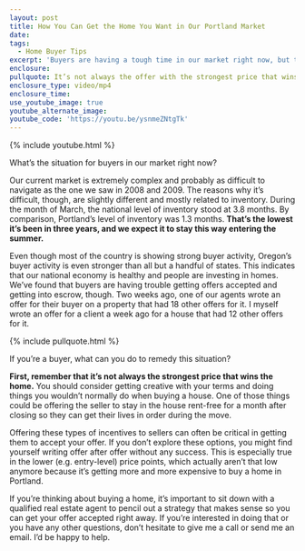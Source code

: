 ```yaml
---
layout: post
title: How You Can Get the Home You Want in Our Portland Market
date:
tags:
  - Home Buyer Tips
excerpt: 'Buyers are having a tough time in our market right now, but there are a few tips and strategies you can use to get the home you want.'
enclosure:
pullquote: It’s not always the offer with the strongest price that wins.
enclosure_type: video/mp4
enclosure_time:
use_youtube_image: true
youtube_alternate_image:
youtube_code: 'https://youtu.be/ysnmeZNtgTk'
---
```



{% include youtube.html %}

What’s the situation for buyers in our market right now?

Our current market is extremely complex and probably as difficult to navigate as the one we saw in 2008 and 2009. The reasons why it’s difficult, though, are slightly different and mostly related to inventory. During the month of March, the national level of inventory stood at 3.8 months. By comparison, Portland’s level of inventory was 1.3 months. **That’s the lowest it’s been in three years, and we expect it to stay this way entering the summer.**

Even though most of the country is showing strong buyer activity, Oregon’s buyer activity is even stronger than all but a handful of states. This indicates that our national economy is healthy and people are investing in homes. We’ve found that buyers are having trouble getting offers accepted and getting into escrow, though. Two weeks ago, one of our agents wrote an offer for their buyer on a property that had 18 other offers for it. I myself wrote an offer for a client a week ago for a house that had 12 other offers for it.

{% include pullquote.html %}

If you’re a buyer, what can you do to remedy this situation?

**First, remember that it’s not always the strongest price that wins the home.** You should consider getting creative with your terms and doing things you wouldn’t normally do when buying a house. One of those things could be offering the seller to stay in the house rent-free for a month after closing so they can get their lives in order during the move.

Offering these types of incentives to sellers can often be critical in getting them to accept your offer. If you don’t explore these options, you might find yourself writing offer after offer without any success. This is especially true in the lower (e.g. entry-level) price points, which actually aren’t that low anymore because it’s getting more and more expensive to buy a home in Portland.

If you’re thinking about buying a home, it’s important to sit down with a qualified real estate agent to pencil out a strategy that makes sense so you can get your offer accepted right away. If you’re interested in doing that or you have any other questions, don’t hesitate to give me a call or send me an email. I’d be happy to help.